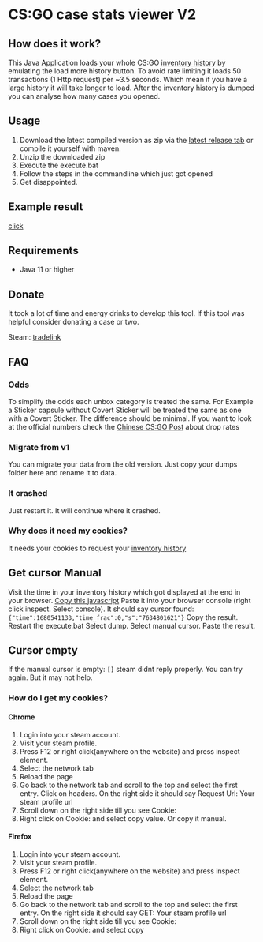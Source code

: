 # CS:GO case stats viewer V2

## How does it work?

This Java Application loads your whole CS:GO <a href=https://steamcommunity.com/my/inventoryhistory>inventory
history</a> by emulating the load more history button.
To avoid rate limiting it loads 50 transactions (1 Http request) per ~3.5 seconds. Which mean if you have a large
history it will take longer to load.
After the inventory history is dumped you can analyse how many cases you opened.

## Usage

1. Download the latest compiled version as zip via
   the <a href=https://github.com/cantryDev/CSGOCaseStatsViewerV2/releases/latest>latest release tab</a> or compile it
   yourself with maven.
2. Unzip the downloaded zip
3. Execute the execute.bat
4. Follow the steps in the commandline which just got opened
5. Get disappointed.

## Example result

<a href=https://github.com/cantryDev/CSGOCaseStatsViewerV2/blob/master/result_18_06_2023_14_07.txt>click</a>

## Requirements

- Java 11 or higher

## Donate

It took a lot of time and energy drinks to develop this tool.
If this tool was helpful consider donating a case or two.

Steam: <a href="https://steamcommunity.com/tradeoffer/new/?partner=58001078&token=jeCI_XHm">tradelink</a>

## FAQ

### Odds

To simplify the odds each unbox category is treated the same.
For Example a Sticker capsule without Covert Sticker will be treated the same as one with a Covert Sticker.
The difference should be minimal.
If you want to look at the official numbers check
the <a href="https://www.csgo.com.cn/news/gamebroad/20170911/206155.shtml">Chinese CS:GO Post</a>  about drop rates

### Migrate from v1

You can migrate your data from the old version.
Just copy your dumps folder here and rename it to data.

### It crashed

Just restart it. It will continue where it crashed.

### Why does it need my cookies?

It needs your cookies to request your <a href=https://steamcommunity.com/my/inventoryhistory>inventory history</a>

## Get cursor Manual

Visit the time in your inventory history which got displayed at the end in your browser.
<a href=https://github.com/cantryDev/CSGOCaseStatsViewerV2/blob/master/js/cursorExtractor.js>Copy this javascript</a>
Paste it into your browser console (right click inspect. Select console).
It should say cursor found:
``{"time":1680541133,"time_frac":0,"s":"7634801621"}``
Copy the result.
Restart the execute.bat
Select dump.
Select manual cursor.
Paste the result.

## Cursor empty

If the manual cursor is empty: ``[]`` steam didnt reply properly.
You can try again. But it may not help.

### How do I get my cookies?

#### Chrome

1. Login into your steam account.
2. Visit your steam profile.
3. Press F12 or right click(anywhere on the website) and press inspect element.
4. Select the network tab
5. Reload the page
6. Go back to the network tab and scroll to the top and select the first entry. Click on headers. On the right side it
   should say Request Url: Your steam profile url
7. Scroll down on the right side till you see Cookie:
8. Right click on Cookie: and select copy value. Or copy it manual.

#### Firefox

1. Login into your steam account.
2. Visit your steam profile.
3. Press F12 or right click(anywhere on the website) and press inspect element.
4. Select the network tab
5. Reload the page
6. Go back to the network tab and scroll to the top and select the first entry. On the right side it should say GET:
   Your steam profile url
7. Scroll down on the right side till you see Cookie:
8. Right click on Cookie: and select copy
